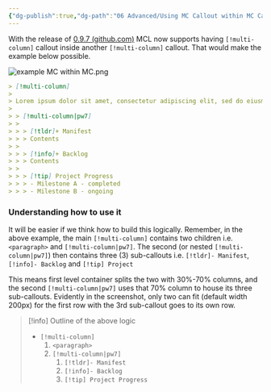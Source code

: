 ```yaml
---
{"dg-publish":true,"dg-path":"06 Advanced/Using MC Callout within MC Callout.md","permalink":"/06-advanced/using-mc-callout-within-mc-callout/","noteIcon":""}
---
```


With the release of [0.9.7 (github.com)](https://github.com/efemkay/obsidian-modular-css-layout/releases/tag/0.9.7) MCL now supports having `[!multi-column]` callout inside another `[!multi-column]` callout. That would make the example below possible.

![example MC within MC.png](/img/user/docs/assets/example%20MC%20within%20MC.png)

```markdown
> [!multi-column]
>
> Lorem ipsum dolor sit amet, consectetur adipiscing elit, sed do eiusmod tempor incididunt ut labore et dolore magna aliqua. Lorem ipsum dolor sit amet, consectetur adipiscing elit, sed do eiusmod tempor incididunt ut labore et dolore magna aliqua.
> 
> > [!multi-column|pw7]
> > 
> > > [!tldr]+ Manifest
> > > Contents
> > 
> > > [!info]+ Backlog
> > > Contents
> > 
> > > [!tip] Project Progress
> > > - Milestone A - completed
> > > - Milestone B - ongoing
```

### Understanding how to use it
It will be easier if we think how to build this logically. Remember, in the above example, the main `[!multi-column]` contains two children i.e. `<paragraph>` and `[!multi-column|pw7]`. The second (or nested `[!multi-column|pw7]`) then contains three (3) sub-callouts i.e. `[!tldr]- Manifest`, `[!info]- Backlog` and `[!tip] Project`

This means first level container splits the two with 30%-70% columns, and the second `[!multi-column|pw7]` uses that 70% column to house its three sub-callouts. Evidently in the screenshot, only two can fit (default width 200px) for the first row with the 3rd sub-callout goes to its own row.

> [!info] Outline of the above logic
> 
> - `[!multi-column]` 
> 	1. `<paragraph>`
> 	2. `[!multi-column|pw7]`
> 		1. `[!tldr]- Manifest`
> 		2. `[!info]- Backlog`
> 		3. `[!tip] Project Progress`